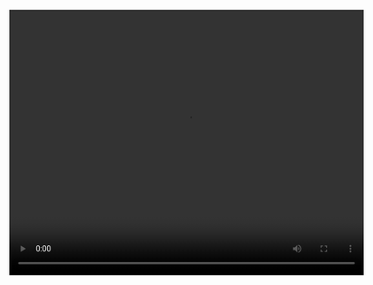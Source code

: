<video width="640" height="480" controls> <source src="[./demo-obs.mov](https://x.com/etiennedus/status/1902977740652859864)" type="video/quicktime"> Your browser does not support the video tag. </video>
